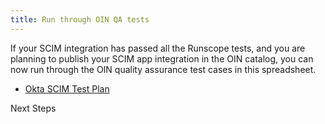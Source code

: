 ```yaml
---
title: Run through OIN QA tests
---
```


If your SCIM integration has passed all the Runscope tests, and you are planning to publish your SCIM app integration in the OIN catalog, you can now run through the OIN quality assurance test cases in this spreadsheet.

* [Okta SCIM Test Plan](/standards/SCIM/SCIMFiles/okta-scim-test-plan.xlsx)

<NextSectionLink>Next Steps</NextSectionLink>
